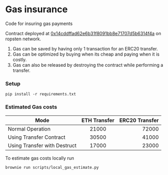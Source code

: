 # Gas insurance
Code for insuring gas payments


Contract deployed at [0x14cddffad62e6b31f8091bb8e71707d5b6314f4a](https://ropsten.etherscan.io/address/0x14cddffad62e6b31f8091bb8e71707d5b6314f4a) on ropsten network.

1. Gas can be saved by having only 1 transaction for an ERC20 transfer.
2. Gas can be optimized by buying when its cheap and paying when it is costly.
3. Gas can also be released by destroying the contract while performing a transfer.

### Setup
```
pip install -r requirements.txt
```

### Estimated Gas costs

| Mode        | ETH Transfer           | ERC20 Transfer  |
| ------------- |:-------------:| -----:|
| Normal Operation      | 21000 | 72000 |
| Using Transfer Contract      | 30500      |   41000 |
| Using Transfer with Destruct | 17000      |   23000 |

To estimate gas costs locally run

```
brownie run scripts/local_gas_estimate.py
```